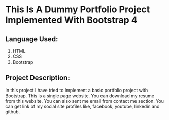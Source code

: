 # This Is A Dummy Portfolio Project Implemented With Bootstrap 4

## Language Used:

1. HTML
2. CSS
3. Bootstrap

## Project Description:

In this project I have tried to Implement a basic portfolio project with Bootstrap. This is a single page website. You can download my resume from this website. You can also sent me email from contact me section.
You can get link of my social site profiles like, facebook, youtube, linkedin and github.

